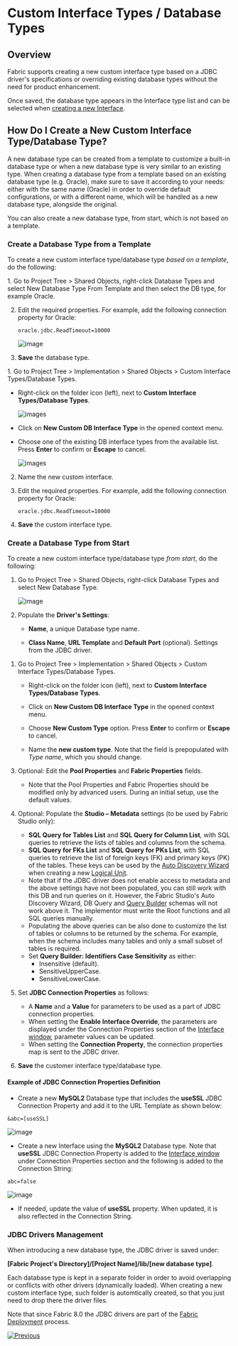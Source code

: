 

# Custom Interface Types / Database Types 

## Overview

Fabric supports creating a new custom interface type based on a JDBC driver's specifications or overriding existing database types without the need for product enhancement. 

Once saved, the database type appears in the Interface type list and can be selected when [creating a new Interface](/articles/05_DB_interfaces/04_creating_a_new_database_interface.md).

## How Do I Create a New Custom Interface Type/Database Type?

A new database type can be created from a template to customize a built-in database type or when a new database type is very similar to an existing type. 
When creating a database type from a template based on an existing database type (e.g. Oracle), make sure to save it according to your needs: either with the same name (Oracle) in order to override default configurations, or with a different name, which will be handled as a new database type, alongside the original.

You can also create a new database type, from start, which is not based on a template. 

### Create a Database Type from a Template

To create a new custom interface type/database type _based on a template_, do the following:

<studio>
1. Go to Project Tree > Shared Objects, right-click Database Types and select New Database Type From Template and then select the DB type, for example Oracle.

2. Edit the required properties. For example, add the following connection property for Oracle:

   ```
   oracle.jdbc.ReadTimeout=10000
   ```

   ![image](images/05_10_2.PNG)

3. **Save** the database type.

</studio>

<web>
1. Go to Project Tree > Implementation > Shared Objects > Custom Interface Types/Database Types.

   - Right-click on the folder icon (left), next to **Custom Interface Types/Database Types**.

     ![images](images/05_10_web_location_of_custom_interface_types.png)

   - Click on **New Custom DB Interface Type** in the opened context menu.

   - Choose one of the existing DB interface types from the available list. Press **Enter** to confirm or **Escape** to cancel.

     ![images](images/05_10_web_choose_custom_type_from_list.png)

2. Name the new custom interface.
3. Edit the required properties. For example, add the following connection property for Oracle:

   ```
   oracle.jdbc.ReadTimeout=10000
   ```
4. **Save** the custom interface type.   
</web>

### Create a Database Type from Start

To create a new custom interface type/database type _from start_, do the following:

<studio>

1. Go to Project Tree > Shared Objects, right-click Database Types and select New Database Type.

   ![image](images/05_10_1.PNG)

2. Populate the **Driver's Settings**: 

   * **Name**, a unique Database type name.

   * **Class Name**, **URL Template** and **Default Port** (optional). Settings from the JDBC driver.

</studio>

<web>

1. Go to Project Tree > Implementation > Shared Objects > Custom Interface Types/Database Types.

   - Right-click on the folder icon (left), next to **Custom Interface Types/Database Types**.

   - Click on **New Custom DB Interface Type** in the opened context menu.

   - Choose **New Custom Type** option. Press **Enter** to confirm or **Escape** to cancel.

   - Name the **new custom type**. Note that the field is prepopulated with *Type name*, which you should change.

</web>


3. Optional: Edit the **Pool Properties** and **Fabric Properties** fields. 

   * Note that the Pool Properties and Fabric Properties should be modified only by advanced users. During an initial setup, use the default values.

4. Optional: Populate the **Studio – Metadata** settings (to be used by Fabric Studio only):
   * **SQL Query for Tables List** and **SQL Query for Column List**, with SQL queries to retrieve the lists of tables and columns from the schema.
   * **SQL Query for FKs List** and **SQL Query for PKs List**, with SQL queries to retrieve the list of foreign keys (FK) and primary keys (PK) of the tables. These keys can be used by the [Auto Discovery Wizard](/articles/03_logical_units/06_auto_discovery_wizard.md) when creating a new [Logical Unit](/articles/03_logical_units/01_LU_overview.md). 
   * Note that if the JDBC driver does not enable access to metadata and the above settings have not been populated, you can still work with this DB and run queries on it. However, the Fabric Studio's Auto Discovery Wizard, DB Query and [Query Builder](/articles/11_query_builder/02_query_builder_window.md) schemas will not work above it. The implementor must write the Root functions and all SQL queries manually. 
   * Populating the above queries can be also done to customize the list of tables or columns to be returned by the schema. For example, when the schema includes many tables and only a small subset of tables is required.
   * Set **Query Builder: Identifiers Case Sensitivity** as either:
      * Insensitive (default).
      * SensitiveUpperCase.
      * SensitiveLowerCase.
5. Set **JDBC Connection Properties** as follows:
   * A **Name** and a **Value** for parameters to be used as a part of JDBC connection properties.
   * When setting the **Enable Interface Override**, the parameters are displayed under the Connection Properties section of the [Interface window](03_DB_interfaces_overview.md), parameter values can be updated. 
   * When setting the **Connection Property**, the connection properties map is sent to the JDBC driver.
6. **Save** the customer interface type/database type.



<studio>

#### Example of JDBC Connection Properties Definition

- Create a new **MySQL2** Database type that includes the **useSSL** JDBC Connection Property and add it to the URL Template as shown below:

~~~
&abc=[useSSL]
~~~

![image](images/05_10_3.PNG)

- Create a new Interface using the **MySQL2** Database type. Note that **useSSL** JDBC Connection Property is added to the [Interface window](03_DB_interfaces_overview.md) under Connection Properties section and the following is added to the Connection String:

~~~
abc=false
~~~

![image](images/05_10_4.PNG)

* If needed, update the value of **useSSL** property. When updated, it is also reflected in the Connection String.

</studio>


### JDBC Drivers Management

When introducing a new database type, the JDBC driver is saved under:

**[Fabric Project's Directory]/[Project Name]/lib/[new database type]**.

Each database type is kept in a separate folder in order to avoid overlapping or conflicts with other drivers (dynamically loaded). <web>When creating a new custom interface type, such folder is automtically created, so that you just need to drop there the driver files.</web>

Note that since Fabric 8.0 the JDBC drivers are part of the [Fabric Deployment](/articles/01_fabric_overview/02_fabric_glossary.md#deployment) process.


[![Previous](/articles/images/Previous.png)](09_fabric_API_for_DB_interfaces.md)



